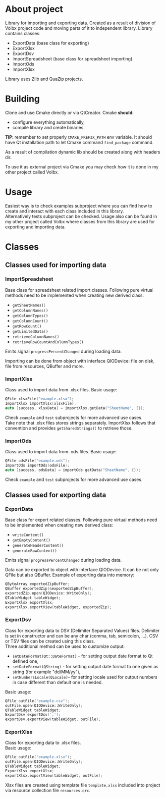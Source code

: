 # About project
 Library for importing and exporting data. Created as a result of division of  Volbx project code and moving parts of it to independent library. Library contains classes:  
 + ExportData (base class for exporting)
 + ExportXlsx
 + ExportDsv
 + ImportSpreadsheet (base class for spreadsheet importing)
 + ImportOds
 + ImportXlsx  

Library uses Zlib and QuaZip projects.
# Building
Clone and use Cmake directly or via QtCreator. Cmake **should**:
+ configure everything automatically,
+ compile library and create binaries.

**TIP**: remember to set properly `CMAKE_PREFIX_PATH` env variable. It should have Qt installation path to let Cmake command `find_package` command.  

As a result of compilation dynamic lib should be created along with headers dir.

To use it as external project via Cmake you may check how it is done in my other project called Volbx.

# Usage
Easiest way is to check examples subproject where you can find how to create and interact with each class included in this library.  
Alternatively tests subproject can be checked. Usage also can be found in my other project called Volbx where classes from this library are used for exporting and importing data.

# Classes
## Classes used for importing data
### ImportSpreadsheet
Base class for spreadsheet related import classes. Following pure virtual methods need to be implemented when creating new derived class:
+ `getSheetNames()`
+ `getColumnNames()`
+ `getColumnTypes()`
+ `getColumnCount()`
+ `getRowCount()`
+ `getLimitedData()`
+ `retrieveColumnNames()`
+ `retrieveRowCountAndColumnTypes()`

Emits signal `progressPercentChanged` during loading data.

Importing can be done from object with interface QIODevice: file on disk, file from resources, QBuffer and more.
### ImportXlsx
Class used to import data from .xlsx files. Basic usage:
```cpp
QFile xlsxFile("example.xlsx");
ImportXlsx importXlsx(xlsxFile);
auto [success, xlsxData] = importXlsx.getData("SheetName", {});
```
Check `example` and `test` subprojects for more advanced use cases.  
Take note that .xlsx files stores strings separately. ImportXlsx follows that convention and provides `getSharedStrings()` to retrieve those.
### ImportOds
Class used to import data from .ods files. Basic usage:
```cpp
QFile odsFile("example.ods");
ImportOds importOds(odsFile);
auto [success, odsData] = importOds.getData("SheetName", {});
```
Check `example` and `test` subprojects for more advanced use cases.  
## Classes used for exporting data
### ExportData
Base class for export related classes. Following pure virtual methods need to be implemented when creating new derived class:
+ `writeContent()`
+ `getEmptyContent()`
+ `generateHeaderContent()`
+ `generateRowContent()`

Emits signal `progressPercentChanged` during loading data.

Data can be exported to object with interface QIODevice. It can be not only QFile but also QBuffer. Example of exporting data into memory:
```cpp
QByteArray exportedZipBuffer;
QBuffer exportedZip(&exportedZipBuffer);
exportedZip.open(QIODevice::WriteOnly);
QTableWidget tableWidget;
ExportXlsx exportXlsx;
exportXlsx.exportView(tableWidget, exportedZip);
```
### ExportDsv
Class for exporting data to DSV (Delimiter Separated Values) files. Delimiter is set in constructor and can be any char (comma, tab, semicolon, ...). CSV or TSV files can be created using this class.   
Three additional method can be used to customize output:
+ `setDateFormat(Qt::DateFormat)` - for setting output date format to Qt defined one,
+ `setDateFormat(QString)` - for setting output date format to one given as string (for example "dd/MM/yy"),
+ `setNumbersLocale(QLocale)`- for setting locale used for output numbers in case different than default one is needed.  

Basic usage:
```cpp
QFile outFile("example.csv");
outFile.open(QIODevice::WriteOnly);
QTableWidget tableWidget;
ExportDsv exportDsv(',');
exportDsv.exportView(tableWidget, outFile);
```
### ExportXlsx
Class for exporting data to .xlsx files.  
Basic usage:
```cpp
QFile outFile("example.xlsx");
outFile.open(QIODevice::WriteOnly);
QTableWidget tableWidget;
ExportXlsx exportXlsx;
exportXlsx.exportView(tableWidget, outFile);
```
Xlsx files are created using template file `template.xlsx` included into project via resource collection file `resources.qrc`.
